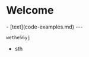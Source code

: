 # Welcome

<div class="grid cards" markdown>
-   
    [text](code-examples.md)
    ---

    wethe56yj

-   sth
</div>